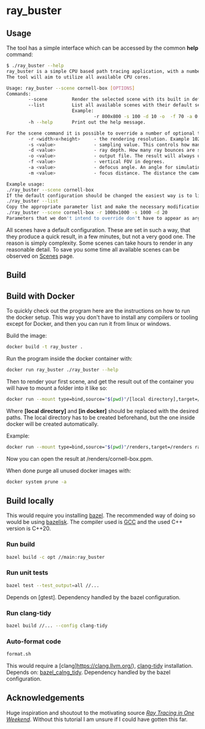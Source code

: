 # ray_buster

## Usage

The tool has a simple interface which can be accessed by the common __help__ command:

```bash
$ ./ray_buster --help
ray_buster is a simple CPU based path tracing application, with a number of built in scenes.
The tool will aim to utilize all available CPU cores.

Usage: ray_buster --scene cornell-box [OPTIONS]
Commands:
        --scene         Render the selected scene with its built in default configuration.
        --list          List all available scenes with their default settings displayed as ready to paste arguments for quick override.
                        Example:
                                -r 800x800 -s 100 -d 10 -o  -f 70 -a 0 -m 1
        -h --help       Print out the help message.

For the scene command it is possible to override a number of optional the rendering settings, which are as follow:
        -r <width>x<height>     - the rendering resolution. Example 1024x768
        -s <value>              - sampling value. This controls how many sub pixel samples to take at each ray bounce.
        -d <value>              - ray depth. How many ray bounces are simulated. After 20, it only gives diminishing returns.
        -o <value>              - output file. The result will always use the PPM image format.
        -f <value>              - vertical FOV in degrees.
        -a <value>              - defocus angle. An angle for simulating camera focusing artifacts. A 0.0 disables the features.
        -m <value>              - focus distance. The distance the camera is focusing at.

Example usage:
./ray_buster --scene cornell-box
If the default configuration should be changed the easiest way is to list it with:
./ray_buster --list
Copy the appropriate parameter list and make the necessary modifications:
./ray_buster --scene cornell-box -r 1000x1000 -s 1000 -d 20
Parameters that we don't intend to override don't have to appear as arguments.
```

All scenes have a default configuration. These are set in such a way, that they produce a quick result, in a few minutes, but not
a very good one. The reason is simply complexity. Some scenes can take hours to render in any reasonable detail. To save you some
time all available scenes can be observed on [Scenes](scenes.md) page.

## Build

## Build with Docker

To quickly check out the program here are the instructions on how to run the docker setup. This way you don't have to install any
compilers or tooling except for Docker, and then you can run it from linux or windows.

Build the image:

```bash
docker build -t ray_buster .
```

Run the program inside the docker container with:

```bash
docker run ray_buster ./ray_buster --help
```

Then to render your first scene, and get the result out of the container you will have to mount a folder into it like so:

```bash
docker run --mount type=bind,source="$(pwd)"/[local directory],target=/[in docker] ray_buster ./ray_buster --scene cornell-box -o /[in docker]/cornell-box.ppm
```

Where __[local directory]__ and __[in docker]__ should be replaced with the desired paths. The local directory has to be created
beforehand, but the one inside docker will be created automatically.

Example:

```bash
docker run --mount type=bind,source="$(pwd)"/renders,target=/renders ray_buster ./ray_buster --scene cornell-box -o /renders/cornell-box.ppm
```

Now you can open the result at /renders/cornell-box.ppm.

When done purge all unused docker images with:

```bash
docker system prune -a
```

## Build locally

This would require you installing [bazel](https://bazel.build/). The recommended way of doing so would be using
[bazelisk](https://github.com/bazelbuild/bazelisk).
The compiler used is [GCC](https://gcc.gnu.org/) and the used C++ version is C++20.

### Run build

```bash
bazel build -c opt //main:ray_buster
```

### Run unit tests

```bash
bazel test --test_output=all //...
```

Depends on [gtest]. Dependency handled by the bazel configuration.

### Run clang-tidy

```bash
bazel build //... --config clang-tidy
```

### Auto-format code

```bash
format.sh
```

This would require a [clang]<https://clang.llvm.org/>), [clang-tidy](https://clang.llvm.org/extra/clang-tidy/) installation.
Depends on: [bazel_calng_tidy](https://github.com/erenon/bazel_clang_tidy). Dependency handled by the bazel configuration.

## Acknowledgements

Huge inspiration and shoutout to the motivating source [_Ray Tracing in One Weekend_](https://raytracing.github.io/books/RayTracingInOneWeekend.html). Without this tutorial I am unsure if I could have gotten this far.
